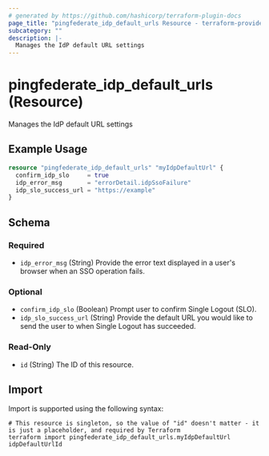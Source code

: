 ```yaml
---
# generated by https://github.com/hashicorp/terraform-plugin-docs
page_title: "pingfederate_idp_default_urls Resource - terraform-provider-pingfederate"
subcategory: ""
description: |-
  Manages the IdP default URL settings
---
```


# pingfederate_idp_default_urls (Resource)

Manages the IdP default URL settings

## Example Usage

```terraform
resource "pingfederate_idp_default_urls" "myIdpDefaultUrl" {
  confirm_idp_slo     = true
  idp_error_msg       = "errorDetail.idpSsoFailure"
  idp_slo_success_url = "https://example"
}
```

<!-- schema generated by tfplugindocs -->
## Schema

### Required

- `idp_error_msg` (String) Provide the error text displayed in a user's browser when an SSO operation fails.

### Optional

- `confirm_idp_slo` (Boolean) Prompt user to confirm Single Logout (SLO).
- `idp_slo_success_url` (String) Provide the default URL you would like to send the user to when Single Logout has succeeded.

### Read-Only

- `id` (String) The ID of this resource.

## Import

Import is supported using the following syntax:

```shell
# This resource is singleton, so the value of "id" doesn't matter - it is just a placeholder, and required by Terraform
terraform import pingfederate_idp_default_urls.myIdpDefaultUrl idpDefaultUrlId
```

